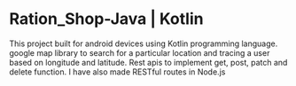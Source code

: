 # Ration_Shop-Java | Kotlin
This project built for android devices using Kotlin programming language.
google map library to search for a particular location and tracing a user based on longitude and latitude.
Rest apis to implement get, post, patch and delete function. I have also made RESTful routes in Node.js

